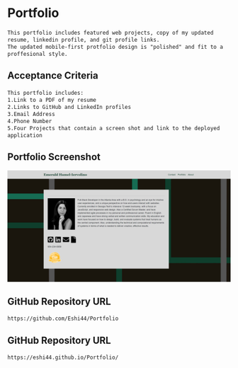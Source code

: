 # Portfolio
```
This portfolio includes featured web projects, copy of my updated resume, linkedin profile, and git profile links. 
The updated mobile-first protfolio design is "polished" and fit to a proffesional style.

```

## Acceptance Criteria

```
This portfolio includes:
1.Link to a PDF of my resume
2.Links to GitHub and LinkedIn profiles
3.Email Address
4.Phone Number
5.Four Projects that contain a screen shot and link to the deployed application

```

## Portfolio Screenshot


![Porfolio](https://github.com/Eshi44/Portfolio/blob/master/assets/img/Portfolio-Image.PNG)

## GitHub Repository URL

```
https://github.com/Eshi44/Portfolio

```

## GitHub Repository URL

```
https://eshi44.github.io/Portfolio/

```
